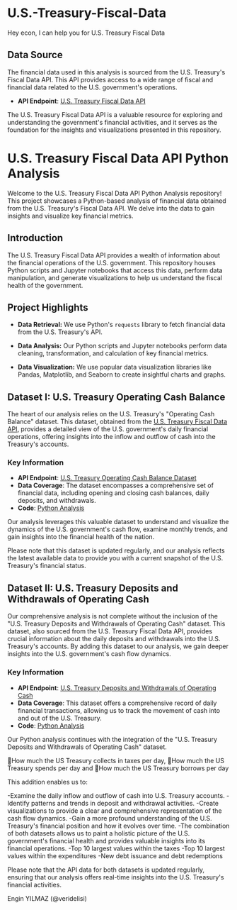 # U.S.-Treasury-Fiscal-Data

Hey econ, I can help you for U.S. Treasury Fiscal Data

## Data Source

The financial data used in this analysis is sourced from the U.S. Treasury's Fiscal Data API. This API provides access to a wide range of fiscal and financial data related to the U.S. government's operations.

- **API Endpoint**: [U.S. Treasury Fiscal Data API](https://fiscaldata.treasury.gov/datasets/)

The U.S. Treasury Fiscal Data API is a valuable resource for exploring and understanding the government's financial activities, and it serves as the foundation for the insights and visualizations presented in this repository.


# U.S. Treasury Fiscal Data API Python Analysis

Welcome to the U.S. Treasury Fiscal Data API Python Analysis repository! This project showcases a Python-based analysis of financial data obtained from the U.S. Treasury's Fiscal Data API. We delve into the data to gain insights and visualize key financial metrics.

## Introduction

The U.S. Treasury Fiscal Data API provides a wealth of information about the financial operations of the U.S. government. This repository houses Python scripts and Jupyter notebooks that access this data, perform data manipulation, and generate visualizations to help us understand the fiscal health of the government.

## Project Highlights

- **Data Retrieval:** We use Python's `requests` library to fetch financial data from the U.S. Treasury's API.

- **Data Analysis:** Our Python scripts and Jupyter notebooks perform data cleaning, transformation, and calculation of key financial metrics.

- **Data Visualization:** We use popular data visualization libraries like Pandas, Matplotlib, and Seaborn to create insightful charts and graphs.

## Dataset I: U.S. Treasury Operating Cash Balance

The heart of our analysis relies on the U.S. Treasury's "Operating Cash Balance" dataset. This dataset, obtained from the [U.S. Treasury Fiscal Data API](https://fiscaldata.treasury.gov/datasets/daily-treasury-statement/operating-cash-balance), provides a detailed view of the U.S. government's daily financial operations, offering insights into the inflow and outflow of cash into the Treasury's accounts.

### Key Information

- **API Endpoint**: [U.S. Treasury Operating Cash Balance Dataset](https://fiscaldata.treasury.gov/datasets/daily-treasury-statement/operating-cash-balance)
- **Data Coverage**: The dataset encompasses a comprehensive set of financial data, including opening and closing cash balances, daily deposits, and withdrawals.
- **Code**: [Python Analysis](https://github.com/veridelisi/U.S.-Treasury-Fiscal-Data/blob/main/Operating_Cash_Balance.ipynb)

Our analysis leverages this valuable dataset to understand and visualize the dynamics of the U.S. government's cash flow, examine monthly trends, and gain insights into the financial health of the nation.

Please note that this dataset is updated regularly, and our analysis reflects the latest available data to provide you with a current snapshot of the U.S. Treasury's financial status.


## Dataset II: U.S. Treasury Deposits and Withdrawals of Operating Cash 

Our comprehensive analysis is not complete without the inclusion of the "U.S. Treasury Deposits and Withdrawals of Operating Cash" dataset. This dataset, also sourced from the U.S. Treasury Fiscal Data API, provides crucial information about the daily deposits and withdrawals into the U.S. Treasury's accounts. By adding this dataset to our analysis, we gain deeper insights into the U.S. government's cash flow dynamics.

### Key Information

- **API Endpoint**: [U.S. Treasury Deposits and Withdrawals of Operating Cash ](https://fiscaldata.treasury.gov/datasets/daily-treasury-statement/deposits_withdrawals_operating_cash)
- **Data Coverage**: This dataset offers a comprehensive record of daily financial transactions, allowing us to track the movement of cash into and out of the U.S. Treasury.
- **Code**: [Python Analysis]([https://github.com/veridelisi/U.S.-Treasury-Fiscal-Data/blob/main/Operating_Cash_Balance.ipynb](https://github.com/veridelisi/U.S.-Treasury-Fiscal-Data/blob/main/Deposits%20and%20Withdrawals%20of%20Operating%20Cash.ipynb)https://github.com/veridelisi/U.S.-Treasury-Fiscal-Data/blob/main/Deposits%20and%20Withdrawals%20of%20Operating%20Cash.ipynb)

Our Python analysis continues with the integration of the "U.S. Treasury Deposits and Withdrawals of Operating Cash" dataset. 

🥇How much the US Treasury collects in taxes per day, 
🥈How much the US Treasury spends per day and 
🥉How much the US Treasury borrows per day

This addition enables us to:

-Examine the daily inflow and outflow of cash into U.S. Treasury accounts.
-Identify patterns and trends in deposit and withdrawal activities.
-Create visualizations to provide a clear and comprehensive representation of the cash flow dynamics.
-Gain a more profound understanding of the U.S. Treasury's financial position and how it evolves over time.
-The combination of both datasets allows us to paint a holistic picture of the U.S. government's financial health and provides valuable insights into its financial operations.
-Top 10 largest values within the taxes
-Top 10 largest values within the expenditures
-New debt issuance and debt redemptions


Please note that the API data for both datasets is updated regularly, ensuring that our analysis offers real-time insights into the U.S. Treasury's financial activities.



Engin YILMAZ (@veridelisi)
